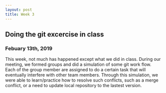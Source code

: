 ```yaml
---
layout: post
title: Week 3
---
```


## Doing the git excercise in class
### Febuary 13th, 2019

This week, not much has happened except what we did in class. During our meeting, we formed groups and did a simulation of some git work flow. Each of the group member are assigned to do a certain task that will eventually interfere with other team members. Through this simulation, we were able to learn/practice how to resolve such conflicts, such as a merge conflict, or a need to update local repository to the lastest version. 
